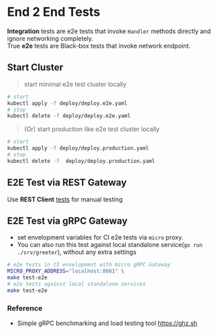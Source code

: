 # End 2 End Tests

**Integration** tests are e2e tests that invoke `Handler` methods directly and ignore networking completely.<br/>
True **e2e** tests are Black-box tests that invoke network endpoint.

## Start Cluster

> start minimal e2e test cluster locally

```bash
# start
kubectl apply -f deploy/deploy.e2e.yaml
# stop
kubectl delete -f deploy/deploy.e2e.yaml
```

> (Or) start production like e2e test cluster locally

```bash
# start
kubectl apply -f deploy/deploy.production.yaml
# stop
kubectl delete -f  deploy/deploy.production.yaml
```

## E2E Test via REST Gateway

Use **REST Client** [tests](test/test-rest-api.http) for manual testing

## E2E Test via gRPC Gateway

- set envelopment variables for CI e2e tests via `micro` proxy.
- You can also run this test against local standalone service(`go run ./srv/greeter`), without any extra settings

```bash
# e2e tests in CI envelopment with micro gRPC Gateway
MICRO_PROXY_ADDRESS="localhost:8081" \
make test-e2e
# e2e tests against local standalone services
make test-e2e
```

### Reference

- Simple gRPC benchmarking and load testing tool <https://ghz.sh>
